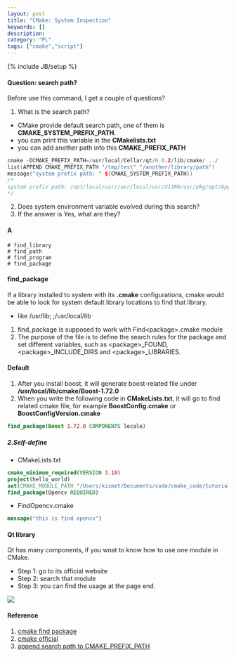 ```yaml
--- 
layout: post 
title: "CMake: System Inspection" 
keywords: [] 
description: 
category: "PL"
tags: ["cmake","script"] 
--- 
```

{% include JB/setup %}


#### Question: search path?
Before use this command, I get a couple of questions?
1. What is the search path?
- CMake provide default search path, one of them is **CMAKE_SYSTEM_PREFIX_PATH**.
- you can print this variable in the **CMakelists.txt**
- you can add another path into this **CMAKE_PREFIX_PATH**

```cpp
cmake -DCMAKE_PREFIX_PATH=/usr/local/Cellar/qt/6.0.2/lib/cmake/ ../
list(APPEND CMAKE_PREFIX_PATH "/tmp/test" "/another/library/path")
message("system prefix path: " ${CMAKE_SYSTEM_PREFIX_PATH})
/*
system prefix path: /opt/local/usr//usr/local/usr/X11R6/usr/pkg/opt/Applications/Xcode.app/Contents/Developer/Platforms/MacOSX.platform/Developer/SDKs/MacOSX10.15.sdk/usr
*/
```


2. Does system environment variable evolved during this search?
3. If the answer is Yes, what are they?






#### A

```shell
# find_library
# find_path
# find_program
# find_package
```


#### find\_package
If a library installed to system with its **.cmake** configurations, cmake
would be able to look for system default library locations to find that library. 
- like /usr/lib; ;/usr/local/lib

1. find\_package is supposed to work with Find\<package\>.cmake module
2. The purpose of the file is to define the search rules for the package and set
   different variables, such as \<package\>\_FOUND, \<package\>\_INCLUDE_DIRS
   and \<package\>\_LIBRARIES.

#### Default
1. After you install boost, it will generate boost-related file under 
**/usr/local/lib/cmake/Boost-1.72.0**
2. When you write the following code in **CMakeLists.txt**, it will go to find
   related cmake file, for example **BoostConfig.cmake** or  **BoostConfigVersion.cmake**

```cmake
find_package(Boost 1.72.0 COMPONENTS locale)
```


##### 2.Self-define
- CMakeLists.txt

```cmake
cmake_minimum_required(VERSION 3.10)
project(hello_world)
set(CMAKE_MODULE_PATH "/Users/kismet/Documents/code/cmake_code/tutorial/CMake/Help/guide/tutorial/my_step/cmake/modules")
find_package(Opencv REQUIRED)
```

- FindOpencv.cmake

```cmake
message("this is find opencv")
```


#### Qt library
Qt has many components, if you wnat to know how to use one module in CMake.
- Step 1: go to its official website
- Step 2: search that module
- Step 3: you can find the usage at the page end.


<img src="{{IMAGE_PATH}}/pl-script-cmake-system-inspection-qt-cmake.png" height="" width="" />





#### Reference
1. [cmake find package](https://medium.com/@onur.dundar1/cmake-tutorial-585dd180109b)
2. [cmake official](https://cmake.org/cmake/help/v3.20/command/find_package.html)
3. [append search path to CMAKE_PREFIX_PATH](https://stackoverflow.com/questions/25395880/cmake-set-default-search-path)
